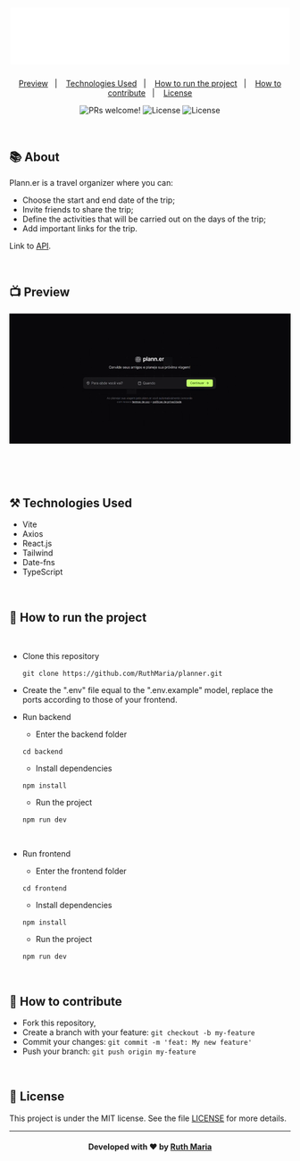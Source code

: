 <h1 align="center">
  <a href="https://github.com/csorlandi/nodejs-concepts">
    <img alt="Logo moveit" src="./frontend/public/logo.svg" width="500px" />
  </a>
</h1>

<p align="center">
  <a href="#execution">Preview</a>&nbsp;&nbsp;&nbsp;|&nbsp;&nbsp;&nbsp;
  <a href="#technologies">Technologies Used</a>&nbsp;&nbsp;&nbsp;|&nbsp;&nbsp;&nbsp;
  <a href="#run">How to run the project</a>&nbsp;&nbsp;&nbsp;|&nbsp;&nbsp;&nbsp;
  <a href="#contribute">How to contribute</a>&nbsp;&nbsp;&nbsp;|&nbsp;&nbsp;&nbsp;
  <a href="#license">License</a>
</p>

<p align="center">
 <img src="https://img.shields.io/static/v1?label=PRs&message=welcome&color=#5965e0&labelColor=000000" alt="PRs welcome!" />

  <img alt="License" src="https://img.shields.io/badge/Made%20by-Ruth%20Maria-f">

  <img alt="License" src="https://img.shields.io/static/v1?label=license&message=MIT&color=#5965e0&labelColor=000000">
</p>

<br>

## :books: About

Plann.er is a travel organizer where you can:

- Choose the start and end date of the trip;
- Invite friends to share the trip;
- Define the activities that will be carried out on the days of the trip;
- Add important links for the trip.

Link to [API](https://nlw-journey.apidocumentation.com/reference).

<a id="execution"></a><br>

## :tv: Preview

![video](./frontend/public/video.gif)

<br>

<a id="technologies"></a><br>

## ⚒️ Technologies Used

- Vite
- Axios
- React.js
- Tailwind
- Date-fns
- TypeScript

<a id="run"></a><br>

## 🚀 How to run the project

<br>

- Clone this repository

  ```
  git clone https://github.com/RuthMaria/planner.git
  ```

- Create the ".env" file equal to the ".env.example" model, replace the ports according to those of your frontend.
  <br>

- Run backend

  - Enter the backend folder

  ```
  cd backend
  ```

  - Install dependencies

  ```
  npm install
  ```

  - Run the project

  ```
  npm run dev
  ```

  <br>

- Run frontend

  - Enter the frontend folder

  ```
  cd frontend
  ```

  - Install dependencies

  ```
  npm install
  ```

  - Run the project

  ```
  npm run dev
  ```

  <br>

## 🎯 How to contribute

- Fork this repository,
- Create a branch with your feature: `git checkout -b my-feature`
- Commit your changes: `git commit -m 'feat: My new feature'`
- Push your branch: `git push origin my-feature`

<a id="license"></a><br>

## :memo: License

This project is under the MIT license. See the file [LICENSE](LICENSE) for more details.

---

<h4 align="center">
    Developed with ❤️ by <a href="https://www.linkedin.com/in/ruth-maria-9b256071/" target="_blank">Ruth Maria</a>
</h4>
